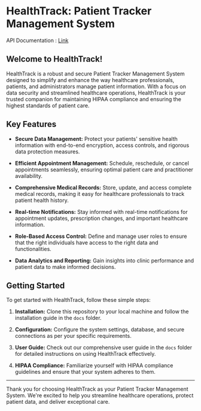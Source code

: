# HealthTrack: Patient Tracker Management System

API Documentation : [Link](https://documenter.getpostman.com/view/31798103/2s9Ykn82CA)

## Welcome to HealthTrack!

HealthTrack is a robust and secure Patient Tracker Management System designed to simplify and enhance the way healthcare professionals, patients, and administrators manage patient information. With a focus on data security and streamlined healthcare operations, HealthTrack is your trusted companion for maintaining HIPAA compliance and ensuring the highest standards of patient care.

## Key Features

- **Secure Data Management:** Protect your patients' sensitive health information with end-to-end encryption, access controls, and rigorous data protection measures.

- **Efficient Appointment Management:** Schedule, reschedule, or cancel appointments seamlessly, ensuring optimal patient care and practitioner availability.

- **Comprehensive Medical Records:** Store, update, and access complete medical records, making it easy for healthcare professionals to track patient health history.

- **Real-time Notifications:** Stay informed with real-time notifications for appointment updates, prescription changes, and important healthcare information.

- **Role-Based Access Control:** Define and manage user roles to ensure that the right individuals have access to the right data and functionalities.

- **Data Analytics and Reporting:** Gain insights into clinic performance and patient data to make informed decisions.

## Getting Started

To get started with HealthTrack, follow these simple steps:

1. **Installation:** Clone this repository to your local machine and follow the installation guide in the `docs` folder. <WIP>

2. **Configuration:** Configure the system settings, database, and secure connections as per your specific requirements. <WIP>

3. **User Guide:** Check out our comprehensive user guide in the `docs` folder for detailed instructions on using HealthTrack effectively. <WIP>

4. **HIPAA Compliance:** Familiarize yourself with HIPAA compliance guidelines and ensure that your system adheres to them.



---

Thank you for choosing HealthTrack as your Patient Tracker Management System. We're excited to help you streamline healthcare operations, protect patient data, and deliver exceptional care.
